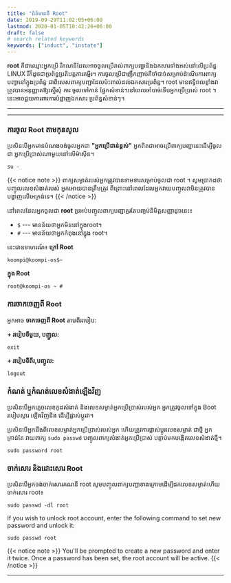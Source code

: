 ```yaml
---
title: "ព័ត៌មានពី Root"
date: 2019-09-29T11:02:05+06:00
lastmod: 2020-01-05T10:42:26+06:00
draft: false
# search related keywords
keywords: ["induct", "instate"]
---
```

**root** គឺជាឈ្មោះអ្នកប្រើ រឺគណនីដែលអាចចូលប្រើរាល់ពាក្យបញ្ជានិងឯកសារទាំងអស់នៅលើប្រព័ន្ធ  LINUX រឺក៏ដូចជាប្រព័ន្ធប្រតិបត្តការគម្ពីរ​។ ការចូលប្រើជាញឹកញាប់គឺចាំបាច់សម្រាប់ដំណើរការពាក្យបញ្ជានៅក្នុងប្រព័ន្ធ ជាពិសេសពាក្យបញ្ជាដែលប៉ះពាល់ដល់ឯកសារប្រព័ន្ធ។  root មានឥទ្ធិពលខ្លាំងវាត្រូវបានអនុញ្ញាតឱ្យ​ស្នើសុំ ការ ចូលទៅកាន់ ផ្នែកសំខាន់។​  នៅពេលចាំបាច់ទើបអ្នកប្រើប្រាស់ root ។ នេះអាចជួយការពារការបំផ្លាញឯកសារ ប្រព័ន្ធសំខាន់ៗ។

---
---

### ការចូល​ Root តាម​កុនសូល
ប្រសិនបើអ្នកមានបំណងចង់ចូលអ្នកជា **"អ្នកប្រើជាន់ខ្ពស់"** អ្នកពិតជាអាចប្រើពាក្យបញ្ជានេះដើម្បីចូលជា អ្នកប្រើប្រាស់ណាមួយនៅលើម៉ាស៊ីន។

```
su -
``` 
{{< notice note >}}
ពាក្យសម្ងាត់របស់អ្នកត្រូវបានទាមទារសម្រាប់ចូលជា root ។ សូមប្រាកដថាបញ្ចូលលេខសំងាត់របស់​ អ្នកអោយបានត្រឹមត្រូវ ពីព្រោះនៅពេលដែល​អ្នកវាយបញ្ចូលវាមិនត្រូវបានបង្ហាញលើអេក្រង់ទេ។
{{< /notice >}}


នៅពេលដែលអ្នកចូលជា **root** ប្រអប់បញ្ចូលពាក្យបញ្ជាគួរតែបញ្ចប់និមិត្តសញ្ញាដូចនេះ៖
- `$` --- មានន័យថាអ្នកមិននៅក្នុងroot។
- `#` --- មានន័យថាអ្នកកំពុងនៅក្នុង​ root។

នេះជាឧទាហរណ៍៖
**ក្រៅ​ Root**
```
koompi@koompi-os$~ 
```
**ក្នុង Root**
```
root@koompi-os ~ #  
```
### ការចាកចេញពី Root
អ្នកអាច **ចាកចេញពី​​ Root** តាមពីររបៀប:

**+ របៀបទីមួយ, បញូ្ខល:**
```
exit
```
**+ របៀបទីពីរ,​បញ្ចូល:**
```
logout
```
### កំណត់ ឬកំណត់លេខសំងាត់ឡើងវិញ
ប្រសិនបើអ្នកភ្លេចលេខកូដសំងាត់​ និងលេខសម្ងាត់អ្នកប្រើប្រាស់របស់អ្នក អ្នកត្រូវចូលទៅក្នុង Boot របៀបស្តារ ឡើងវិញ​និង ដើម្បីផ្លាស់ប្តូរវា។ 

ប្រសិនបើអ្នកដឹងពីលេខសម្ងាត់អ្នកប្រើប្រាស់របស់អ្នក ហើយត្រូវការផ្លាស់ប្តូរលេខសម្ងាត់ ជាថ្មី អ្នកគ្រាន់តែ វាយពាក្យ `sudo passwd` បញ្ចូលពាក្យសំងាត់អ្នកប្រើប្រាស់ បន្ទាប់មកបង្កើតលេខសំងាត់ថ្មី។
 
```
sudo password root
```
### ចាក់សោរ និងដោះសោរ Root
ប្រសិនបើអ្នកចង់ចាក់សោរគណនី root សូមបញ្ចូលពាក្យបញ្ជាខាងក្រោមដើម្បីដកលេខសម្ងាត់​ ហើយចាក់សោរ root៖
```
sudo passwd -dl root
```
If you wish to unlock root account, enter the following command to set new password and unlock it:
```
sudo passwd root
```
{{< notice note >}}
You'll be prompted to create a new password and enter it twice. Once a password has been set, the root account will be active.
{{< /notice >}}

----